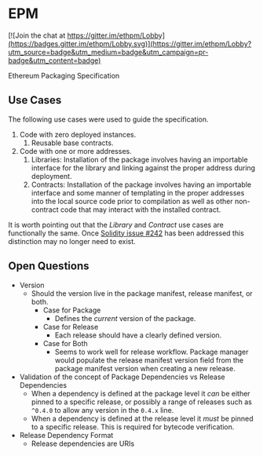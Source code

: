 # EPM

[![Join the chat at https://gitter.im/ethpm/Lobby](https://badges.gitter.im/ethpm/Lobby.svg)](https://gitter.im/ethpm/Lobby?utm_source=badge&utm_medium=badge&utm_campaign=pr-badge&utm_content=badge)

Ethereum Packaging Specification


## Use Cases

The following use cases were used to guide the specification.

1. Code with zero deployed instances.
    1. Reusable base contracts.
2. Code with one or more addresses.
    1. Libraries: Installation of the package involves having an importable interface for the library and linking against the proper address during deployment.
    2. Contracts: Installation of the package involves having an importable interface and some manner of templating in the proper addresses into the local source code prior to compilation as well as other non-contract code that may interact with the installed contract.


It is worth pointing out that the *Library* and *Contract* use cases are functionally the same.  Once [Solidity issue #242](https://github.com/ethereum/solidity/issues/242) has been addressed this distinction may no longer need to exist.


## Open Questions

* Version
    * Should the version live in the package manifest, release manifest, or both.
        * Case for Package
            * Defines the *current* version of the package.
        * Case for Release
            * Each release should have a clearly defined version.
        * Case for Both
            * Seems to work well for release workflow. Package manager would
              populate the release manifest version field from the package
              manifest version when creating a new release.
* Validation of the concept of Package Dependencies vs Release Dependencies
    * When a dependency is defined at the package level it *can* be either pinned to a specific release, or possibly a range of releases such as `^0.4.0` to allow any version in the `0.4.x` line.
    * When a dependency is defined at the release level it *must* be pinned to a specific release.  This is required for bytecode verification.
* Release Dependency Format
    * Release dependencies are URIs
